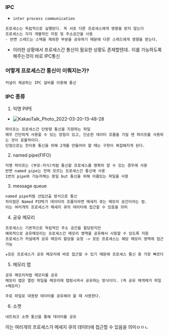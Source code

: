 ### IPC
- `inter process communication`
```
프로세스는 독립적으로 실행된다. 즉 서로 다른 프로세스에게 영향을 받지 않는다
프로세스는 각각 개별적인 자원 및 주소공간을 사용
- 반면 스레드는 스택을 제외한 부분을 공유하기 때문에 다른 스레드에게 영향을 받는다.
```
- 이러한 상황에서 프로세스간 통신이 필요한 상황도 존재할텐데.. 이를 가능하도록 해주는것이 바로 IPC통신

### 어떻게 프로세스간 통신이 이뤄지는가?
```
커널이 제공하는 IPC 설비를 이용해 통신
```

### IPC 종류
1. 익명 PIPE
- ![KakaoTalk_Photo_2022-03-20-13-48-28](https://user-images.githubusercontent.com/62214428/159148679-3ce3d359-1c30-411a-ae55-20907e0232ba.jpeg)
```
파이프는 프로세스간 단방향 통신을 지원하는 파일
매우 간단하게 사용할 수 있는 장점이 있고, 단순한 데이터 흐름을 가질 땐 파이프를 사용하는 것이 효율적이다. 
단점으로는 전이중 통신을 위해 2개를 만들어야 할 때는 구현이 복잡해지게 된다.
```
2. named pipe(FIFO)
```
익명 파이프는 (부모-자식)처럼 통신할 프로세스를 명확히 알 수 있는 경우에 사용
반면 named pipe는 전혀 모르는 프로세스간 통신에 사용
1번의 pipe와 기능자체는 동일 but 통신을 위해 이름있는 파일을 사용
```
3. message queue
```
named pipe처럼 선입선출 방식으로 통신
차이점은 Named PIPE가 데이터의 흐름이라면 메세지 큐는 메모리 공간이라는 점. 
이는 여러개의 프로세스가 메세지 큐의 데이터에 접근할 수 있음을 의미
```
4. 공유 메모리
```
프로세스는 기본적으로 독립적인 주소 공간을 할당받지만 
예외적으로 공유메모리는 프로세스간 메모리 영역을 공유해서 사용할 수 있도록 지원
프로세스가 커널에게 공유 메모리 할당을 요청 -> 모든 프로세스는 해당 메모리 영역에 접근 가능

★모든 프로세스가 공유 메모리에 바로 접근할 수 있기 때문에 프로세스 통신 중 가장 빠르다
```
5. 메모리 맵
```
공유 메모리처럼 메모리를 공유
메모리 맵은 열린 파일을 메모리에 맵핑시켜서 공유하는 방식이다. (즉 공유 매개체가 파일+메모리)

주로 파일로 대용량 데이터를 공유해야 할 때 사용한다.
```
6. 소캣
```
네트워크 소켓 통신을 통해 데이터를 공유
```

이는 여러개의 프로세스가 메세지 큐의 데이터에 접근할 수 있음을 의미ㅁㅇㄴ
